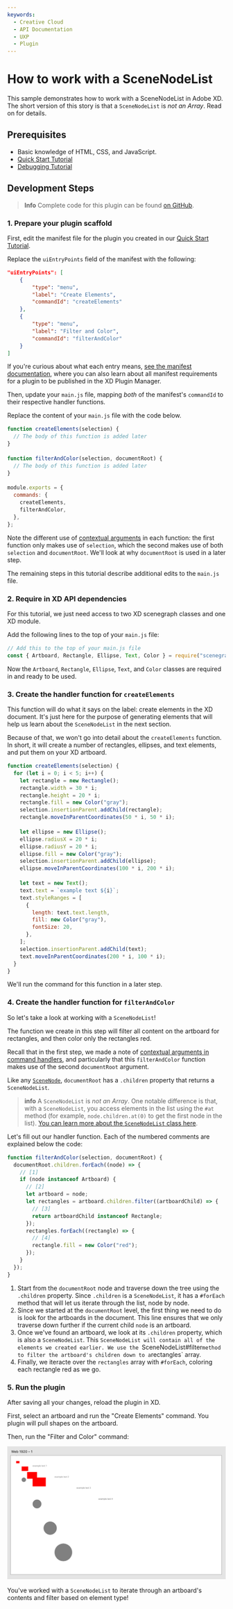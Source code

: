 ```yaml
---
keywords:
  - Creative Cloud
  - API Documentation
  - UXP
  - Plugin
---
```


# How to work with a SceneNodeList

This sample demonstrates how to work with a SceneNodeList in Adobe XD. The short version of this story is that a `SceneNodeList` is _not an Array_. Read on for details.

## Prerequisites

- Basic knowledge of HTML, CSS, and JavaScript.
- [Quick Start Tutorial](/develop/tutorials/quick-start/)
- [Debugging Tutorial](/develop/tutorials/debugging/)

## Development Steps

> **Info**
> Complete code for this plugin can be found [on GitHub](https://github.com/AdobeXD/Plugin-Samples/tree/master/how-to-work-with-scenenodelist).

### 1. Prepare your plugin scaffold

First, edit the manifest file for the plugin you created in our [Quick Start Tutorial](/develop/tutorials/quick-start/).

Replace the `uiEntryPoints` field of the manifest with the following:

```json
"uiEntryPoints": [
	{
		"type": "menu",
		"label": "Create Elements",
		"commandId": "createElements"
	},
	{
		"type": "menu",
		"label": "Filter and Color",
		"commandId": "filterAndColor"
	}
]
```

If you're curious about what each entry means, [see the manifest documentation](/develop/plugin-development/plugin-structure/manifest/), where you can also learn about all manifest requirements for a plugin to be published in the XD Plugin Manager.

Then, update your `main.js` file, mapping _both_ of the manifest's `commandId` to their respective handler functions.

Replace the content of your `main.js` file with the code below.

```js
function createElements(selection) {
  // The body of this function is added later
}

function filterAndColor(selection, documentRoot) {
  // The body of this function is added later
}

module.exports = {
  commands: {
    createElements,
    filterAndColor,
  },
};
```

Note the different use of [contextual arguments](/develop/plugin-development/plugin-structure/handlers/#contextual-arguments) in each function: the first function only makes use of `selection`, which the second makes use of both `selection` and `documentRoot`. We'll look at why `documentRoot` is used in a later step.

The remaining steps in this tutorial describe additional edits to the `main.js` file.

### 2. Require in XD API dependencies

For this tutorial, we just need access to two XD scenegraph classes and one XD module.

Add the following lines to the top of your `main.js` file:

```js
// Add this to the top of your main.js file
const { Artboard, Rectangle, Ellipse, Text, Color } = require("scenegraph");
```

Now the `Artboard`, `Rectangle`, `Ellipse`, `Text`, and `Color` classes are required in and ready to be used.

### 3. Create the handler function for `createElements`

This function will do what it says on the label: create elements in the XD document. It's just here for the purpose of generating elements that will help us learn about the `SceneNodeList` in the next section.

Because of that, we won't go into detail about the `createElements` function. In short, it will create a number of rectangles, ellipses, and text elements, and put them on your XD artboard.

```js
function createElements(selection) {
  for (let i = 0; i < 5; i++) {
    let rectangle = new Rectangle();
    rectangle.width = 30 * i;
    rectangle.height = 20 * i;
    rectangle.fill = new Color("gray");
    selection.insertionParent.addChild(rectangle);
    rectangle.moveInParentCoordinates(50 * i, 50 * i);

    let ellipse = new Ellipse();
    ellipse.radiusX = 20 * i;
    ellipse.radiusY = 20 * i;
    ellipse.fill = new Color("gray");
    selection.insertionParent.addChild(ellipse);
    ellipse.moveInParentCoordinates(100 * i, 200 * i);

    let text = new Text();
    text.text = `example text ${i}`;
    text.styleRanges = [
      {
        length: text.text.length,
        fill: new Color("gray"),
        fontSize: 20,
      },
    ];
    selection.insertionParent.addChild(text);
    text.moveInParentCoordinates(200 * i, 100 * i);
  }
}
```

We'll run the command for this function in a later step.

### 4. Create the handler function for `filterAndColor`

So let's take a look at working with a `SceneNodeList`!

The function we create in this step will filter all content on the artboard for rectangles, and then color only the rectangles red.

Recall that in the first step, we made a note of [contextual arguments in command handlers](/develop/plugin-development/plugin-structure/handlers/#contextual-arguments), and particularly that this `filterAndColor` function makes use of the second `documentRoot` argument.

Like any [`SceneNode`](/develop/reference/scenegraph/#scenenode), `documentRoot` has a `.children` property that returns a `SceneNodeList`.

> **info**
> A `SceneNodeList` is _not an Array_. One notable difference is that, with a `SceneNodeList`, you access elements in the list using the `#at` method (for example, `node.children.at(0)` to get the first node in the list). [You can learn more about the `SceneNodeList` class here](/develop/reference/SceneNodeList/).

Let's fill out our handler function. Each of the numbered comments are explained below the code:

```js
function filterAndColor(selection, documentRoot) {
  documentRoot.children.forEach((node) => {
    // [1]
    if (node instanceof Artboard) {
      // [2]
      let artboard = node;
      let rectangles = artboard.children.filter((artboardChild) => {
        // [3]
        return artboardChild instanceof Rectangle;
      });
      rectangles.forEach((rectangle) => {
        // [4]
        rectangle.fill = new Color("red");
      });
    }
  });
}
```

1. Start from the `documentRoot` node and traverse down the tree using the `.children` property. Since `.children` is a `SceneNodeList`, it has a `#forEach` method that will let us iterate through the list, node by node.
1. Since we started at the `documentRoot` level, the first thing we need to do is look for the artboards in the document. This line ensures that we only traverse down further if the current child `node` is an artboard.
1. Once we've found an artboard, we look at its `.children` property, which is also a `SceneNodeList`. This `SceneNodeList will contain all of the elements we created earlier. We use the `SceneNodeList#filter`method to filter the artboard's children down to a`rectangles` array.
1. Finally, we iteracte over the `rectangles` array with `#forEach`, coloring each rectangle red as we go.

### 5. Run the plugin

After saving all your changes, reload the plugin in XD.

First, select an artboard and run the "Create Elements" command. You plugin will pull shapes on the artboard.

Then, run the "Filter and Color" command:

![multiple texts, rectangles, and circles](../../images/filter-and-color.png)

You've worked with a `SceneNodeList` to iterate through an artboard's contents and filter based on element type!
